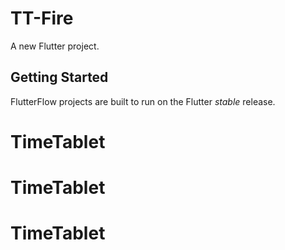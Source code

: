 # TT-Fire

A new Flutter project.

## Getting Started

FlutterFlow projects are built to run on the Flutter _stable_ release.
# TimeTablet
# TimeTablet
# TimeTablet
